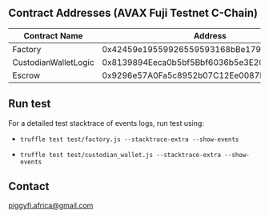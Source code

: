 ## Contract Addresses (AVAX Fuji Testnet C-Chain)

| Contract Name     | Address |
| ----------- | ----------- |
| Factory      | 0x42459e19559926559593168bBe179ED5E5145Ab2       |
| CustodianWalletLogic   | 0x8139894Eeca0b5bf5Bbf6036b5e3E20496c75457        |
| Escrow   | 0x9296e57A0Fa5c8952b07C12Ee0087B8AFD0C1591        |

## Run test

For a detailed test stacktrace of events logs, run test using:

- `truffle test test/factory.js --stacktrace-extra --show-events`

- `truffle test test/custodian_wallet.js --stacktrace-extra --show-events`

## Contact

piggyfi.africa@gmail.com